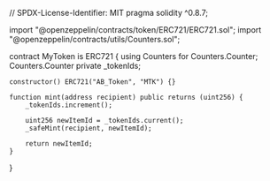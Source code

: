 // SPDX-License-Identifier: MIT
pragma solidity ^0.8.7;

import "@openzeppelin/contracts/token/ERC721/ERC721.sol";
import "@openzeppelin/contracts/utils/Counters.sol";

contract MyToken is ERC721 {
    using Counters for Counters.Counter;
    Counters.Counter private _tokenIds;

    constructor() ERC721("AB_Token", "MTK") {}

    function mint(address recipient) public returns (uint256) {
        _tokenIds.increment();

        uint256 newItemId = _tokenIds.current();
        _safeMint(recipient, newItemId);

        return newItemId;
    }
}
